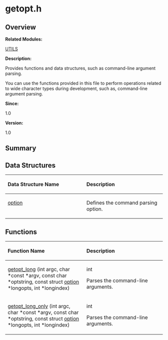 # getopt.h<a name="EN-US_TOPIC_0000001054948033"></a>

## **Overview**<a name="section612995814084830"></a>

**Related Modules:**

[UTILS](utils.md)

**Description:**

Provides functions and data structures, such as command-line argument parsing. 

You can use the functions provided in this file to perform operations related to wide character types during development, such as, command-line argument parsing. 

**Since:**

1.0

**Version:**

1.0

## **Summary**<a name="section126641778084830"></a>

## Data Structures<a name="nested-classes"></a>

<a name="table609168848084830"></a>
<table><thead align="left"><tr id="row607172921084830"><th class="cellrowborder" valign="top" width="50%" id="mcps1.1.3.1.1"><p id="p309260806084830"><a name="p309260806084830"></a><a name="p309260806084830"></a>Data Structure Name</p>
</th>
<th class="cellrowborder" valign="top" width="50%" id="mcps1.1.3.1.2"><p id="p899976928084830"><a name="p899976928084830"></a><a name="p899976928084830"></a>Description</p>
</th>
</tr>
</thead>
<tbody><tr id="row896408380084830"><td class="cellrowborder" valign="top" width="50%" headers="mcps1.1.3.1.1 "><p id="p152759246084830"><a name="p152759246084830"></a><a name="p152759246084830"></a><a href="option.md">option</a></p>
</td>
<td class="cellrowborder" valign="top" width="50%" headers="mcps1.1.3.1.2 "><p id="p42147506084830"><a name="p42147506084830"></a><a name="p42147506084830"></a>Defines the command parsing option. </p>
</td>
</tr>
</tbody>
</table>

## Functions<a name="func-members"></a>

<a name="table1120322762084830"></a>
<table><thead align="left"><tr id="row24163162084830"><th class="cellrowborder" valign="top" width="50%" id="mcps1.1.3.1.1"><p id="p952921814084830"><a name="p952921814084830"></a><a name="p952921814084830"></a>Function Name</p>
</th>
<th class="cellrowborder" valign="top" width="50%" id="mcps1.1.3.1.2"><p id="p357027820084830"><a name="p357027820084830"></a><a name="p357027820084830"></a>Description</p>
</th>
</tr>
</thead>
<tbody><tr id="row1056414457084830"><td class="cellrowborder" valign="top" width="50%" headers="mcps1.1.3.1.1 "><p id="p1861463389084830"><a name="p1861463389084830"></a><a name="p1861463389084830"></a><a href="utils.md#ga3d26a6a51c3a1576b36c66798a64a3cf">getopt_long</a> (int argc, char *const *argv, const char *optstring, const struct <a href="option.md">option</a> *longopts, int *longindex)</p>
</td>
<td class="cellrowborder" valign="top" width="50%" headers="mcps1.1.3.1.2 "><p id="p76868988084830"><a name="p76868988084830"></a><a name="p76868988084830"></a>int </p>
<p id="p2106559145084830"><a name="p2106559145084830"></a><a name="p2106559145084830"></a>Parses the command-line arguments. </p>
</td>
</tr>
<tr id="row427491539084830"><td class="cellrowborder" valign="top" width="50%" headers="mcps1.1.3.1.1 "><p id="p787325178084830"><a name="p787325178084830"></a><a name="p787325178084830"></a><a href="utils.md#ga6606cd658b7339db0fab03d3454bd29c">getopt_long_only</a> (int argc, char *const *argv, const char *optstring, const struct <a href="option.md">option</a> *longopts, int *longindex)</p>
</td>
<td class="cellrowborder" valign="top" width="50%" headers="mcps1.1.3.1.2 "><p id="p439057763084830"><a name="p439057763084830"></a><a name="p439057763084830"></a>int </p>
<p id="p142118720084830"><a name="p142118720084830"></a><a name="p142118720084830"></a>Parses the command-line arguments. </p>
</td>
</tr>
</tbody>
</table>

